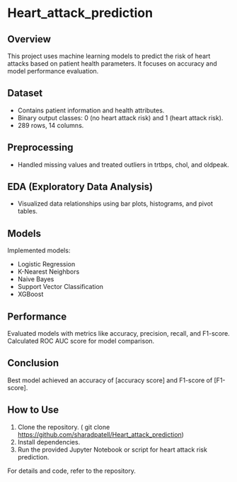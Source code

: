 # Heart_attack_prediction

## Overview

This project uses machine learning models to predict the risk of heart attacks based on patient health parameters. It focuses on accuracy and model performance evaluation.

## Dataset

- Contains patient information and health attributes.
- Binary output classes: 0 (no heart attack risk) and 1 (heart attack risk).
- 289 rows, 14 columns.

## Preprocessing

- Handled missing values and treated outliers in trtbps, chol, and oldpeak.

## EDA (Exploratory Data Analysis)

- Visualized data relationships using bar plots, histograms, and pivot tables.

## Models

Implemented models:

- Logistic Regression
- K-Nearest Neighbors
- Naive Bayes
- Support Vector Classification
- XGBoost

## Performance

Evaluated models with metrics like accuracy, precision, recall, and F1-score. Calculated ROC AUC score for model comparison.

## Conclusion

Best model achieved an accuracy of [accuracy score] and F1-score of [F1-score].

## How to Use

1. Clone the repository. ( git clone https://github.com/sharadpatell/Heart_attack_prediction)
2. Install dependencies.
3. Run the provided Jupyter Notebook or script for heart attack risk prediction.

For details and code, refer to the repository.

